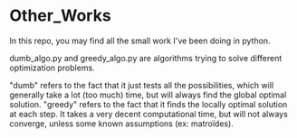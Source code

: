 # Other_Works

In this repo, you may find all the small work I've been doing in python.

dumb_algo.py and greedy_algo.py are algorithms trying to solve different optimization problems.

"dumb" refers to the fact that it just tests all the possibilities, which will generally take a lot (too much) time, but will always find the global optimal solution.
"greedy" refers to the fact that it finds the locally optimal solution at each step. It takes a very decent computational time, but will not always converge, unless some known assumptions (ex: matroïdes).

